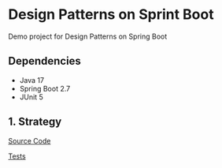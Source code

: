 # Design Patterns on Sprint Boot

Demo project for Design Patterns on Spring Boot

## Dependencies
- Java 17
- Spring Boot 2.7
- JUnit 5

## 1. Strategy

[Source Code](/src/main/java/silas/yudi/design/patterns/strategy)

[Tests](/src/test/java/silas/yudi/design/patterns/strategy)
